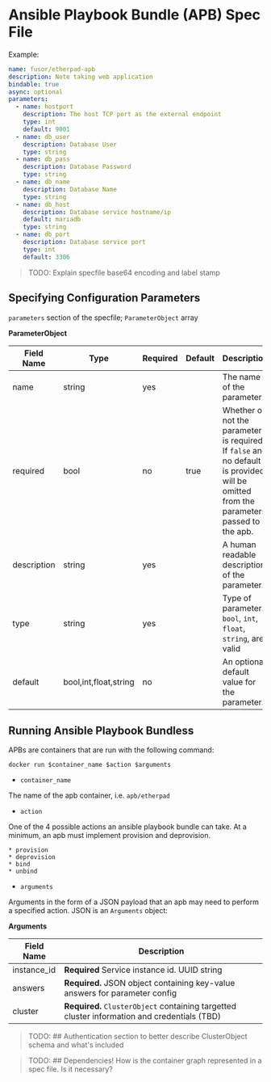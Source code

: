 # Ansible Playbook Bundle (APB) Spec File

Example:

```yaml
name: fusor/etherpad-apb
description: Note taking web application
bindable: true
async: optional
parameters:
  - name: hostport
    description: The host TCP port as the external endpoint
    type: int
    default: 9001
  - name: db_user
    description: Database User
    type: string
  - name: db_pass
    description: Database Password
    type: string
  - name: db_name
    description: Database Name
    type: string
  - name: db_host
    description: Database service hostname/ip
    default: mariadb
    type: string
  - name: db_port
    description: Database service port
    type: int
    default: 3306
```

> TODO: Explain specfile base64 encoding and label stamp

## Specifying Configuration Parameters

`parameters` section of the specfile; `ParameterObject` array

**ParameterObject**

Field Name | Type | Required | Default | Description
---|---|---|---|---
name | string| yes |  | The name of the parameter.
required| bool | no | true | Whether or not the parameter is required.  If `false` and no default is provided, will be omitted from the parameters passed to the apb.
description | string | yes | | A human readable description of the parameter.
type | string | yes | | Type of parameter. `bool`, `int`, `float`, `string`, are valid
default | bool,int,float,string|  no | | An optional default value for the parameter.


## Running Ansible Playbook Bundless

APBs are containers that are run with the following command:

`docker run $container_name $action $arguments`

* `container_name`

The name of the apb container, i.e. `apb/etherpad`

* `action`

One of the 4 possible actions an ansible playbook bundle can take. At a minimum, an apb
must implement provision and deprovision.

```
* provision
* deprovision
* bind
* unbind
```

* `arguments`

Arguments in the form of a JSON payload that an apb may need to perform
a specified action. JSON is an `Arguments` object:

**Arguments**

Field Name | Description
---|---
instance_id | **Required** Service instance id. UUID string
answers | **Required.** JSON object containing key-value answers for parameter config
cluster | **Required.** `ClusterObject` containing targetted cluster information and credentials (TBD)

> TODO: ## Authentication section to better describe ClusterObject schema and what's included

> TODO: ## Dependencies! How is the container graph represented in a spec file. Is it necessary?
